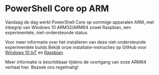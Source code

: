 # <a name="powershell-core-on-arm"></a>PowerShell Core op ARM

Vandaag de dag werkt PowerShell Core op sommige apparaten ARM, met inbegrip van Windows 10 ARM32/ARM64 zowel Raspbian, een experimentele, niet-ondersteunde status.

Voor meer informatie over het installeren van deze niet-ondersteunde experimentele builds Bekijk onze installatie-instructies op GitHub voor [Windows 10 IoT](https://github.com/PowerShell/PowerShell/blob/master/docs/installation/windows.md#deploying-on-windows-iot) en [Raspbian](https://github.com/PowerShell/PowerShell/blob/master/docs/installation/linux.md#raspbian).

Meer informatie is beschikbaar tijdens de voortgang van onze ARM64 verhaal hier.
Bezoek ons regelmatig!